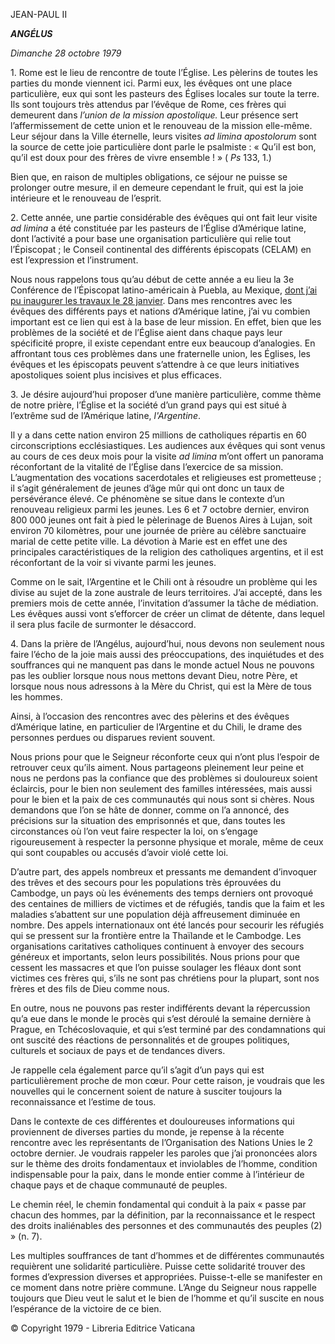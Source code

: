 JEAN-PAUL II

***ANGÉLUS***

*Dimanche 28 octobre 1979*

1\. Rome est le lieu de rencontre de toute l’Église. Les pèlerins de toutes les parties du monde viennent ici. Parmi eux, les évêques ont une place particulière, eux qui sont les pasteurs des Églises locales sur toute la terre. Ils sont toujours très attendus par l’évêque de Rome, ces frères qui demeurent dans *l’union de la mission apostolique.* Leur présence sert l’affermissement de cette union et le renouveau de la mission elle-même. Leur séjour dans la Ville éternelle, leurs visites *ad limina apostolorum* sont la source de cette joie particulière dont parle le psalmiste : « Qu’il est bon, qu’il est doux pour des frères de vivre ensemble ! » ( *Ps* 133, 1.)

Bien que, en raison de multiples obligations, ce séjour ne puisse se prolonger outre mesure, il en demeure cependant le fruit, qui est la joie intérieure et le renouveau de l’esprit.

2\. Cette année, une partie considérable des évêques qui ont fait leur visite *ad limina* a été constituée par les pasteurs de l’Église d’Amérique latine, dont l’activité a pour base une organisation particulière qui relie tout l’Épiscopat ; le Conseil continental des différents épiscopats (CELAM) en est l’expression et l’instrument.

Nous nous rappelons tous qu’au début de cette année a eu lieu la 3e Conférence de l’Épiscopat latino-américain à Puebla, au Mexique, [dont j’ai pu inaugurer les travaux le 28 janvier](/content/john-paul-ii/fr/speeches/1979/january/documents/hf_jp-ii_spe_19790128_messico-puebla-episc-latam.html). Dans mes rencontres avec les évêques des différents pays et nations d’Amérique latine, j’ai vu combien important est ce lien qui est à la base de leur mission. En effet, bien que les problèmes de la société et de l’Église aient dans chaque pays leur spécificité propre, il existe cependant entre eux beaucoup d’analogies. En affrontant tous ces problèmes dans une fraternelle union, les Églises, les évêques et les épiscopats peuvent s’attendre à ce que leurs initiatives apostoliques soient plus incisives et plus efficaces.

3\. Je désire aujourd’hui proposer d’une manière particulière, comme thème de notre prière, l’Église et la société d’un grand pays qui est situé à l’extrême sud de l’Amérique latine, *l'Argentine*.

Il y a dans cette nation environ 25 millions de catholiques répartis en 60 circonscriptions ecclésiastiques. Les audiences aux évêques qui sont venus au cours de ces deux mois pour la visite *ad limina* m’ont offert un panorama réconfortant de la vitalité de l’Église dans l’exercice de sa mission. L’augmentation des vocations sacerdotales et religieuses est prometteuse ; il s’agit généralement de jeunes d’âge mûr qui ont donc un taux de persévérance élevé. Ce phénomène se situe dans le contexte d’un renouveau religieux parmi les jeunes. Les 6 et 7 octobre dernier, environ 800 000 jeunes ont fait à pied le pèlerinage de Buenos Aires à Lujan, soit environ 70 kilomètres, pour une journée de prière au célèbre sanctuaire marial de cette petite ville. La dévotion à Marie est en effet une des principales caractéristiques de la religion des catholiques argentins, et il est réconfortant de la voir si vivante parmi les jeunes.

Comme on le sait, l’Argentine et le Chili ont à résoudre un problème qui les divise au sujet de la zone australe de leurs territoires. J’ai accepté, dans les premiers mois de cette année, l’invitation d’assumer la tâche de médiation. Les évêques aussi vont s’efforcer de créer un climat de détente, dans lequel il sera plus facile de surmonter le désaccord.

4\. Dans la prière de l’Angélus, aujourd’hui, nous devons non seulement nous faire l’écho de la joie mais aussi des préoccupations, des inquiétudes et des souffrances qui ne manquent pas dans le monde actuel Nous ne pouvons pas les oublier lorsque nous nous mettons devant Dieu, notre Père, et lorsque nous nous adressons à la Mère du Christ, qui est la Mère de tous les hommes.

Ainsi, à l’occasion des rencontres avec des pèlerins et des évêques d’Amérique latine, en particulier de l’Argentine et du Chili, le drame des personnes perdues ou disparues revient souvent.

Nous prions pour que le Seigneur réconforte ceux qui n’ont plus l’espoir de retrouver ceux qu’ils aiment. Nous partageons pleinement leur peine et nous ne perdons pas la confiance que des problèmes si douloureux soient éclaircis, pour le bien non seulement des familles intéressées, mais aussi pour le bien et la paix de ces communautés qui nous sont si chères. Nous demandons que l’on se hâte de donner, comme on l’a annoncé, des précisions sur la situation des emprisonnés et que, dans toutes les circonstances où l’on veut faire respecter la loi, on s’engage rigoureusement à respecter la personne physique et morale, même de ceux qui sont coupables ou accusés d’avoir violé cette loi.

D’autre part, des appels nombreux et pressants me demandent d’invoquer des trêves et des secours pour les populations très éprouvées du Cambodge, un pays où les événements des temps derniers ont provoqué des centaines de milliers de victimes et de réfugiés, tandis que la faim et les maladies s’abattent sur une population déjà affreusement diminuée en nombre. Des appels internationaux ont été lancés pour secourir les réfugiés qui se pressent sur la frontière entre la Thaïlande et le Cambodge. Les organisations caritatives catholiques continuent à envoyer des secours généreux et importants, selon leurs possibilités. Nous prions pour que cessent les massacres et que l’on puisse soulager les fléaux dont sont victimes ces frères qui, s’ils ne sont pas chrétiens pour la plupart, sont nos frères et des fils de Dieu comme nous.

En outre, nous ne pouvons pas rester indifférents devant la répercussion qu’a eue dans le monde le procès qui s’est déroulé la semaine dernière à Prague, en Tchécoslovaquie, et qui s’est terminé par des condamnations qui ont suscité des réactions de personnalités et de groupes politiques, culturels et sociaux de pays et de tendances divers.

Je rappelle cela également parce qu’il s’agit d’un pays qui est particulièrement proche de mon cœur. Pour cette raison, je voudrais que les nouvelles qui le concernent soient de nature à susciter toujours la reconnaissance et l’estime de tous.

Dans le contexte de ces différentes et douloureuses informations qui proviennent de diverses parties du monde, je repense à la récente rencontre avec les représentants de l’Organisation des Nations Unies le 2 octobre dernier. Je voudrais rappeler les paroles que j’ai prononcées alors sur le thème des droits fondamentaux et inviolables de l’homme, condition indispensable pour la paix, dans le monde entier comme à l’intérieur de chaque pays et de chaque communauté de peuples.

Le chemin réel, le chemin fondamental qui conduit à la paix « passe par chacun des hommes, par la définition, par la reconnaissance et le respect des droits inaliénables des personnes et des communautés des peuples (2) » (n. 7).

Les multiples souffrances de tant d’hommes et de différentes communautés requièrent une solidarité particulière. Puisse cette solidarité trouver des formes d’expression diverses et appropriées. Puisse-t-elle se manifester en ce moment dans notre prière commune. L’Ange du Seigneur nous rappelle toujours que Dieu veut le salut et le bien de l’homme et qu’il suscite en nous l’espérance de la victoire de ce bien.

© Copyright 1979 - Libreria Editrice Vaticana